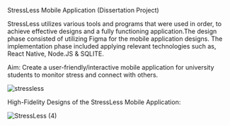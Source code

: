 StressLess Mobile Application (Dissertation Project)

StressLess utilizes various tools and programs that were used in order, to achieve effective designs and a fully functioning application.The design phase 
consisted of utilizing Figma for the mobile application designs. The implementation phase included applying relevant technologies such as,
React Native, Node.JS & SQLITE.

Aim:
Create a user-friendly/interactive mobile application for university students to monitor stress 
and connect with others. 

![stressless](https://user-images.githubusercontent.com/61568687/206526849-296fb32f-08ef-4d74-9983-7618c57fae4d.PNG)



High-Fidelity Designs of the StressLess Mobile Application:


![StressLess (4)](https://user-images.githubusercontent.com/61568687/214672430-9535424d-40c0-4abd-a92a-283ccfb0b45d.jpg)
